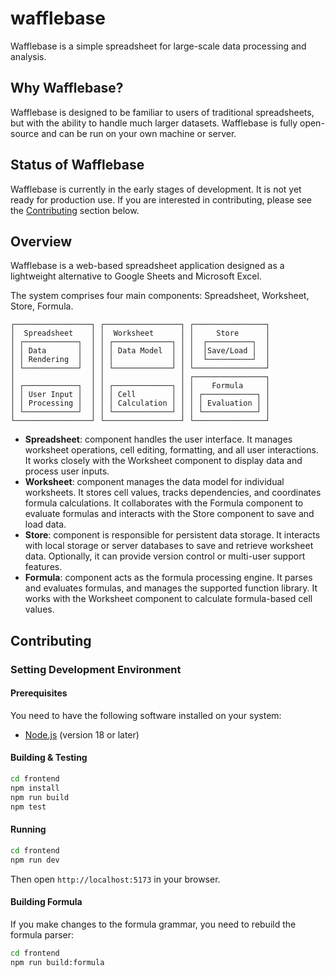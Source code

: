 # wafflebase

Wafflebase is a simple spreadsheet for large-scale data processing and analysis.

## Why Wafflebase?

Wafflebase is designed to be familiar to users of traditional spreadsheets, but with the ability to handle much larger datasets. Wafflebase is fully open-source and can be run on your own machine or server.

## Status of Wafflebase

Wafflebase is currently in the early stages of development. It is not yet ready for production use. If you are interested in contributing, please see the [Contributing](https://github.com/wafflebase/wafflebase#contributing) section below.

## Overview

Wafflebase is a web-based spreadsheet application designed as a lightweight alternative to Google Sheets and Microsoft Excel.

The system comprises four main components: Spreadsheet, Worksheet, Store, Formula.

```
┌─────────────────┐ ┌─────────────────┐ ┌────────────────┐
│  Spreadsheet    │ │  Worksheet      │ │     Store      │
│ ┌────────────┐  │ │ ┌─────────────┐ │ │  ┌──────────┐  │
│ │ Data       │  │ │ │ Data Model  │ │ │  │Save/Load │  │
│ │ Rendering  │  │ │ │             │ │ │  └──────────┘  │
│ └────────────┘  │ │ └─────────────┘ │ └────────────────┘
│                 │ │                 │ ┌────────────────┐
│ ┌────────────┐  │ │ ┌─────────────┐ │ │    Formula     │
│ │ User Input │  │ │ │ Cell        │ │ │ ┌────────────┐ │
│ │ Processing │  │ │ │ Calculation │ │ │ │ Evaluation │ │
│ └────────────┘  │ │ └─────────────┘ │ │ └────────────┘ │
└─────────────────┘ └─────────────────┘ └────────────────┘
```

- **Spreadsheet**: component handles the user interface. It manages worksheet operations, cell editing, formatting, and all user interactions. It works closely with the Worksheet component to display data and process user inputs.
- **Worksheet**: component manages the data model for individual worksheets. It stores cell values, tracks dependencies, and coordinates formula calculations. It collaborates with the Formula component to evaluate formulas and interacts with the Store component to save and load data.
- **Store**: component is responsible for persistent data storage. It interacts with local storage or server databases to save and retrieve worksheet data. Optionally, it can provide version control or multi-user support features.
- **Formula**: component acts as the formula processing engine. It parses and evaluates formulas, and manages the supported function library. It works with the Worksheet component to calculate formula-based cell values.

## Contributing

### Setting Development Environment

#### Prerequisites

You need to have the following software installed on your system:

- [Node.js](https://nodejs.org/en/) (version 18 or later)

#### Building & Testing

```bash
cd frontend
npm install
npm run build
npm test
```

#### Running

```bash
cd frontend
npm run dev
```

Then open `http://localhost:5173` in your browser.

#### Building Formula

If you make changes to the formula grammar, you need to rebuild the formula parser:

```bash
cd frontend
npm run build:formula
```
